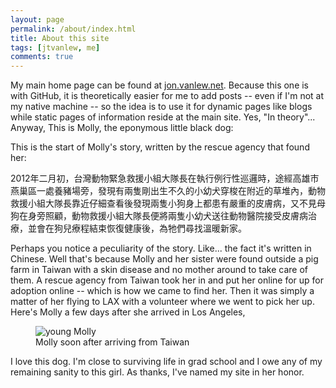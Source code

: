 ```yaml
---
layout: page
permalink: /about/index.html
title: About this site
tags: [jtvanlew, me]
comments: true
---
```


My main home page can be found at [jon.vanlew.net](http://jon.vanlew.net). Because this one is with GitHub, it is theoretically easier for me to add posts -- even if I'm not at my native machine -- so the idea is to use it for dynamic pages like blogs while static pages of information reside at the main site. Yes, "In theory"... Anyway, This is Molly, the eponymous little black dog:

<div class="circle large" style="background-image: url('{{ site.url }}/img/page/about/molly-bw.jpg')"></div>


This is the start of Molly's story, written by the rescue agency that found her:

2012年二月初，台灣動物緊急救援小組大隊長在執行例行性巡邏時，途經高雄市燕巢區一處養豬場旁，發現有兩隻剛出生不久的小幼犬穿梭在附近的草堆內，動物救援小組大隊長靠近仔細查看後發現兩隻小狗身上都患有嚴重的皮膚病，又不見母狗在身旁照顧，動物救援小組大隊長便將兩隻小幼犬送往動物醫院接受皮膚病治療，並會在狗兒療程結束恢復健康後，為牠們尋找溫暖新家。

Perhaps you notice a peculiarity of the story. Like... the fact it's written in Chinese. Well that's because Molly and her sister were found outside a pig farm in Taiwan with a skin disease and no mother around to take care of them. A rescue agency from Taiwan took her in and put her online for up for adoption online -- which is how we came to find her. Then it was simply a matter of her flying to LAX with a volunteer where we went to pick her up. Here's Molly a few days after she arrived in Los Angeles, 

<figure>
	<img src="{{ site.url }}/img/page/about/molly-young.jpg" alt="young Molly">
	<figcaption>Molly soon after arriving from Taiwan</figcaption>
</figure>

I love this dog. I'm close to surviving life in grad school and I owe any of my remaining sanity to this girl. As thanks, I've named my site in her honor.

